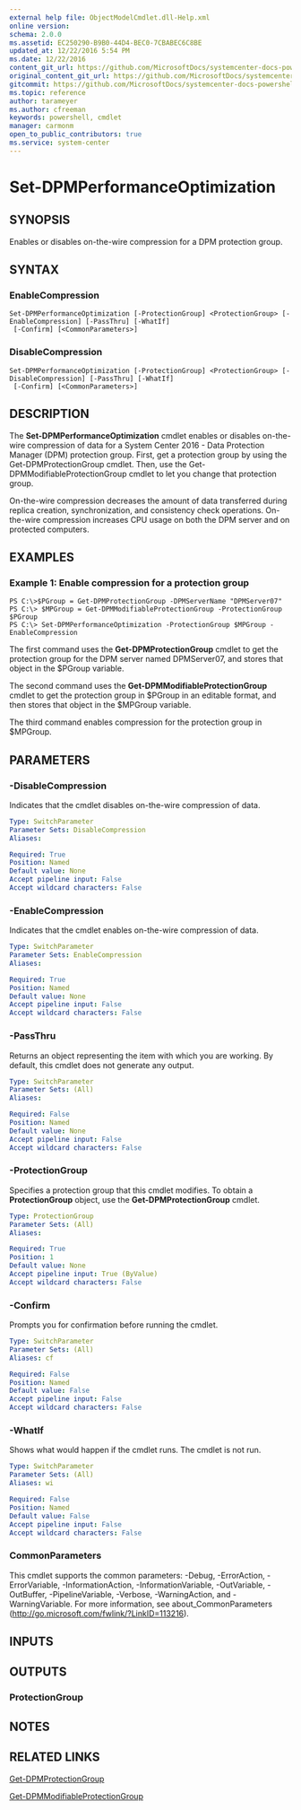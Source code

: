 ```yaml
---
external help file: ObjectModelCmdlet.dll-Help.xml
online version: 
schema: 2.0.0
ms.assetid: EC250290-B9B0-44D4-BEC0-7CBABEC6C8BE
updated_at: 12/22/2016 5:54 PM
ms.date: 12/22/2016
content_git_url: https://github.com/MicrosoftDocs/systemcenter-docs-powershell/blob/live/systemcenter-cmdlets/SystemCenter2016/DataProtectionManager/vlatest/Set-DPMPerformanceOptimization.md
original_content_git_url: https://github.com/MicrosoftDocs/systemcenter-docs-powershell/blob/live/systemcenter-cmdlets/SystemCenter2016/DataProtectionManager/vlatest/Set-DPMPerformanceOptimization.md
gitcommit: https://github.com/MicrosoftDocs/systemcenter-docs-powershell/blob/17c3a51bd892aad46c731d9f381f0704b4815004/systemcenter-cmdlets/SystemCenter2016/DataProtectionManager/vlatest/Set-DPMPerformanceOptimization.md
ms.topic: reference
author: tarameyer
ms.author: cfreeman
keywords: powershell, cmdlet
manager: carmonm
open_to_public_contributors: true
ms.service: system-center
---
```


# Set-DPMPerformanceOptimization

## SYNOPSIS
Enables or disables on-the-wire compression for a DPM protection group.

## SYNTAX

### EnableCompression
```
Set-DPMPerformanceOptimization [-ProtectionGroup] <ProtectionGroup> [-EnableCompression] [-PassThru] [-WhatIf]
 [-Confirm] [<CommonParameters>]
```

### DisableCompression
```
Set-DPMPerformanceOptimization [-ProtectionGroup] <ProtectionGroup> [-DisableCompression] [-PassThru] [-WhatIf]
 [-Confirm] [<CommonParameters>]
```

## DESCRIPTION
The **Set-DPMPerformanceOptimization** cmdlet enables or disables on-the-wire compression of data for a System Center 2016 - Data Protection Manager (DPM) protection group.
First, get a protection group by using the Get-DPMProtectionGroup cmdlet.
Then, use the Get-DPMModifiableProtectionGroup cmdlet to let you change that protection group.

On-the-wire compression decreases the amount of data transferred during replica creation, synchronization, and consistency check operations.
On-the-wire compression increases CPU usage on both the DPM server and on protected computers.

## EXAMPLES

### Example 1: Enable compression for a protection group
```
PS C:\>$PGroup = Get-DPMProtectionGroup -DPMServerName "DPMServer07"
PS C:\> $MPGroup = Get-DPMModifiableProtectionGroup -ProtectionGroup $PGroup
PS C:\> Set-DPMPerformanceOptimization -ProtectionGroup $MPGroup -EnableCompression
```

The first command uses the **Get-DPMProtectionGroup** cmdlet to get the protection group for the DPM server named DPMServer07, and stores that object in the $PGroup variable.

The second command uses the **Get-DPMModifiableProtectionGroup** cmdlet to get the protection group in $PGroup in an editable format, and then stores that object in the $MPGroup variable.

The third command enables compression for the protection group in $MPGroup.

## PARAMETERS

### -DisableCompression
Indicates that the cmdlet disables on-the-wire compression of data.

```yaml
Type: SwitchParameter
Parameter Sets: DisableCompression
Aliases: 

Required: True
Position: Named
Default value: None
Accept pipeline input: False
Accept wildcard characters: False
```

### -EnableCompression
Indicates that the cmdlet enables on-the-wire compression of data.

```yaml
Type: SwitchParameter
Parameter Sets: EnableCompression
Aliases: 

Required: True
Position: Named
Default value: None
Accept pipeline input: False
Accept wildcard characters: False
```

### -PassThru
Returns an object representing the item with which you are working.
By default, this cmdlet does not generate any output.

```yaml
Type: SwitchParameter
Parameter Sets: (All)
Aliases: 

Required: False
Position: Named
Default value: None
Accept pipeline input: False
Accept wildcard characters: False
```

### -ProtectionGroup
Specifies a protection group that this cmdlet modifies.
To obtain a **ProtectionGroup** object, use the **Get-DPMProtectionGroup** cmdlet.

```yaml
Type: ProtectionGroup
Parameter Sets: (All)
Aliases: 

Required: True
Position: 1
Default value: None
Accept pipeline input: True (ByValue)
Accept wildcard characters: False
```

### -Confirm
Prompts you for confirmation before running the cmdlet.

```yaml
Type: SwitchParameter
Parameter Sets: (All)
Aliases: cf

Required: False
Position: Named
Default value: False
Accept pipeline input: False
Accept wildcard characters: False
```

### -WhatIf
Shows what would happen if the cmdlet runs.
The cmdlet is not run.

```yaml
Type: SwitchParameter
Parameter Sets: (All)
Aliases: wi

Required: False
Position: Named
Default value: False
Accept pipeline input: False
Accept wildcard characters: False
```

### CommonParameters
This cmdlet supports the common parameters: -Debug, -ErrorAction, -ErrorVariable, -InformationAction, -InformationVariable, -OutVariable, -OutBuffer, -PipelineVariable, -Verbose, -WarningAction, and -WarningVariable. For more information, see about_CommonParameters (http://go.microsoft.com/fwlink/?LinkID=113216).

## INPUTS

## OUTPUTS

### ProtectionGroup

## NOTES

## RELATED LINKS

[Get-DPMProtectionGroup](xref:SystemCenter2016/DataProtectionManager/vlatest/Get-DPMProtectionGroup.md)

[Get-DPMModifiableProtectionGroup](xref:SystemCenter2016/DataProtectionManager/vlatest/Get-DPMModifiableProtectionGroup.md)

